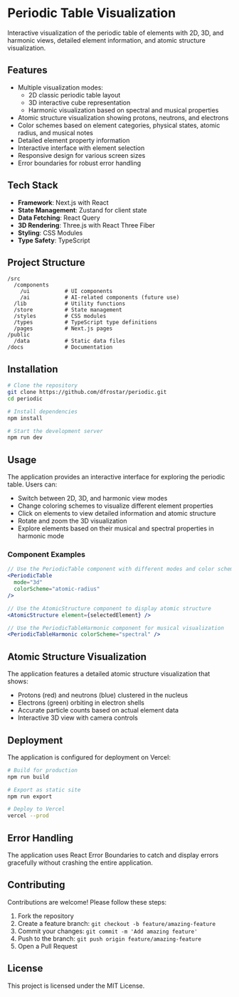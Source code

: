 # Periodic Table Visualization

Interactive visualization of the periodic table of elements with 2D, 3D, and harmonic views, detailed element information, and atomic structure visualization.

## Features
- Multiple visualization modes:
  - 2D classic periodic table layout
  - 3D interactive cube representation
  - Harmonic visualization based on spectral and musical properties
- Atomic structure visualization showing protons, neutrons, and electrons
- Color schemes based on element categories, physical states, atomic radius, and musical notes
- Detailed element property information
- Interactive interface with element selection
- Responsive design for various screen sizes
- Error boundaries for robust error handling

## Tech Stack
- **Framework**: Next.js with React
- **State Management**: Zustand for client state
- **Data Fetching**: React Query
- **3D Rendering**: Three.js with React Three Fiber
- **Styling**: CSS Modules
- **Type Safety**: TypeScript

## Project Structure
```
/src
  /components
    /ui           # UI components
    /ai           # AI-related components (future use)
  /lib            # Utility functions
  /store          # State management
  /styles         # CSS modules
  /types          # TypeScript type definitions
  /pages          # Next.js pages
/public
  /data           # Static data files
/docs             # Documentation
```

## Installation
```bash
# Clone the repository
git clone https://github.com/dfrostar/periodic.git
cd periodic

# Install dependencies
npm install

# Start the development server
npm run dev
```

## Usage
The application provides an interactive interface for exploring the periodic table. Users can:
- Switch between 2D, 3D, and harmonic view modes
- Change coloring schemes to visualize different element properties
- Click on elements to view detailed information and atomic structure
- Rotate and zoom the 3D visualization
- Explore elements based on their musical and spectral properties in harmonic mode

### Component Examples
```jsx
// Use the PeriodicTable component with different modes and color schemes
<PeriodicTable 
  mode="3d"
  colorScheme="atomic-radius"
/>

// Use the AtomicStructure component to display atomic structure
<AtomicStructure element={selectedElement} />

// Use the PeriodicTableHarmonic component for musical visualization
<PeriodicTableHarmonic colorScheme="spectral" />
```

## Atomic Structure Visualization
The application features a detailed atomic structure visualization that shows:
- Protons (red) and neutrons (blue) clustered in the nucleus
- Electrons (green) orbiting in electron shells
- Accurate particle counts based on actual element data
- Interactive 3D view with camera controls

## Deployment
The application is configured for deployment on Vercel:

```bash
# Build for production
npm run build

# Export as static site
npm run export

# Deploy to Vercel
vercel --prod
```

## Error Handling
The application uses React Error Boundaries to catch and display errors gracefully without crashing the entire application. 

## Contributing
Contributions are welcome! Please follow these steps:

1. Fork the repository
2. Create a feature branch: `git checkout -b feature/amazing-feature`
3. Commit your changes: `git commit -m 'Add amazing feature'`
4. Push to the branch: `git push origin feature/amazing-feature`
5. Open a Pull Request

## License
This project is licensed under the MIT License.
